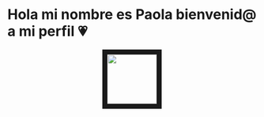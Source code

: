 # Hola mi nombre es Paola bienvenid@ a mi perfil :heartpulse:
<p align="center">
<img src="https://media4.giphy.com/media/dYs3vAbObBLnkEPruH/giphy.gif?cid=6c09b952zvys4qiqcf85rxwictuj24z2zgvn60cyx6gtwtsc&ep=v1_internal_gif_by_id&rid=giphy.gif&ct=s" width="100" height="100" border="10"/>
</p>
